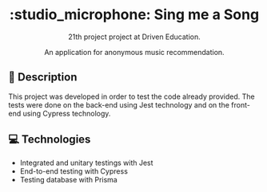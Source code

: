 <div align="center"> 
	<h1> :studio_microphone:	 Sing me a Song </h1>
<div />
  
 21th project project at Driven Education.
  
 An application for anonymous music recommendation.
  
<div align="start"> 
<div />
  
 ## :page_with_curl: Description
  
This project was developed in order to test the code already provided. The tests were done on the back-end using Jest technology and on the front-end using Cypress technology.

 ## :computer: Technologies
  
  - Integrated and unitary testings with Jest
  - End-to-end testing with Cypress
  - Testing database with Prisma
